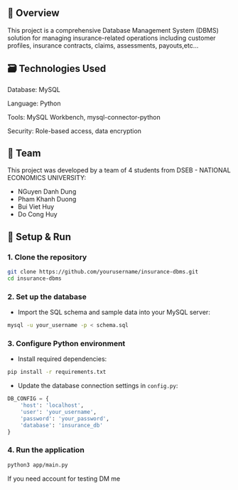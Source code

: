 ## 📌 Overview
This project is a comprehensive Database Management System (DBMS) solution for managing insurance-related operations including customer profiles, insurance contracts, claims, assessments, payouts,etc...

## 🗃️ Technologies Used
Database: MySQL

Language: Python

Tools: MySQL Workbench, mysql-connector-python

Security: Role-based access, data encryption

## 👥 Team
This project was developed by a team of 4 students from DSEB - NATIONAL ECONOMICS UNIVERSITY:
* NGuyen Danh Dung
* Pham Khanh Duong
* Bui Viet Huy
* Do Cong Huy

## 🚀 Setup & Run

### 1. Clone the repository

```bash
git clone https://github.com/yourusername/insurance-dbms.git
cd insurance-dbms
```

### 2. Set up the database

* Import the SQL schema and sample data into your MySQL server:

```bash
mysql -u your_username -p < schema.sql
```

### 3. Configure Python environment

* Install required dependencies:

```bash
pip install -r requirements.txt
```

* Update the database connection settings in `config.py`:

```python
DB_CONFIG = {
    'host': 'localhost',
    'user': 'your_username',
    'password': 'your_password',
    'database': 'insurance_db'
}
```

### 4. Run the application

```bash
python3 app/main.py
```

If you need account for testing DM me 
